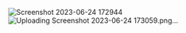 ![Screenshot 2023-06-24 172944](https://github.com/tushar-upadhya/typing-test-master/assets/113006456/69314efc-d6a5-4038-bb1f-b47d4bdc8e8f)
![Uploading Screenshot 2023-06-24 173059.png…]()
